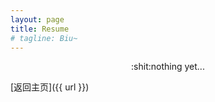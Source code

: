 ```yaml
---
layout: page
title: Resume
# tagline: Biu~
---
```


<div style="text-align:center">:shit:nothing yet...</div>

[返回主页]({{ url }})
